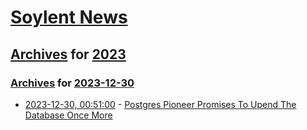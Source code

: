 # [Soylent News](../../../README.md)

## [Archives](../../index.md) for [2023](../index.md)

### [Archives](../../index.md) for [2023-12-30](index.md)

* [2023-12-30, 00:51:00](https://soylentnews.org/article.pl?sid=23/12/29/0349240&from=rss) - [Postgres Pioneer Promises To Upend The Database Once More](https://soylentnews.org/article.pl?sid=23/12/29/0349240&from=rss)
